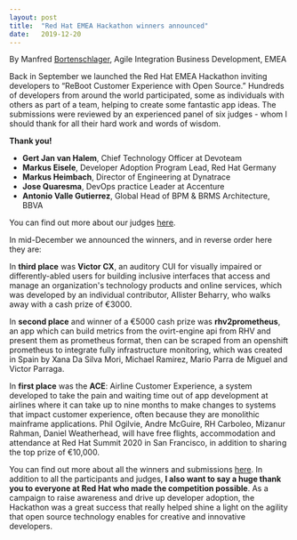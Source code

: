 ```yaml
---
layout: post
title:  "Red Hat EMEA Hackathon winners announced"
date:   2019-12-20
---
```


By Manfred [Bortenschlager](https://rover.redhat.com/people/profile/mbortens), Agile Integration Business Development, EMEA

Back in September we launched the Red Hat EMEA Hackathon inviting developers to “ReBoot Customer Experience with Open Source.” Hundreds of developers from around the world participated, some as individuals with others as part of a team, helping to create some fantastic app ideas. The submissions were reviewed by an experienced panel of six judges - whom I should thank for all their hard work and words of wisdom.

**Thank you!**
 - **Gert Jan van Halem**, Chief Technology Officer at Devoteam
 - **Markus Eisele**, Developer Adoption Program Lead, Red Hat Germany
 - **Markus Heimbach**, Director of Engineering at Dynatrace
 - **Jose Quaresma**, DevOps practice Leader at Accenture
 - **Antonio Valle Gutierrez**, Global Head of BPM & BRMS Architecture, BBVA

You can find out more about our judges [here](https://redhat-hackathon.github.io/blog/judging-criteria-who-are-our-judges/).

In mid-December we announced the winners, and in reverse order here they are:

In **third place** was **Victor CX**, an auditory CUI for visually impaired or differently-abled users for building inclusive interfaces that access and manage an organization's technology products and online services, which was developed by an individual contributor, Allister Beharry, who walks away with a cash prize of €3000.

In **second place** and winner of a €5000 cash prize was **rhv2prometheus**, an app which can build metrics from the ovirt-engine api from RHV and present them as prometheus format, then can be scraped from an openshift prometheus to integrate fully infrastructure monitoring, which was created in Spain by Xana Da Silva Mori, Michael Ramirez, Mario Parra de Miguel and Victor Parraga.

In **first place** was the **ACE**: Airline Customer Experience, a system developed to take the pain and waiting time out of app development at airlines where it can take up to nine months to make changes to systems that impact customer experience, often because they are monolithic mainframe applications. Phil Ogilvie, Andre McGuire, RH Carboleo, Mizanur Rahman, Daniel Weatherhead, will have free flights, accommodation and attendance at Red Hat Summit 2020 in San Francisco, in addition to sharing the top prize of €10,000.

You can find out more about all the winners and submissions [here](https://redhat.devpost.com/). In addition to all the participants and judges, **I also want to say a huge thank you to everyone at Red Hat who made the competition possible**. As a campaign to raise awareness and drive up developer adoption, the Hackathon was a great success that really helped shine a light on the agility that open source technology enables for creative and innovative developers.
